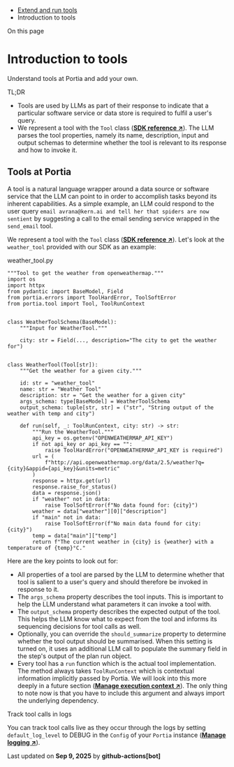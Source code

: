 * [Extend and run tools](/extend-run-tools)
* Introduction to tools

On this page

# Introduction to tools

Understand tools at Portia and add your own.

TL;DR

* Tools are used by LLMs as part of their response to indicate that a particular software service or data store is required to fulfil a user's query.
* We represent a tool with the `Tool` class ([**SDK reference ↗**](/SDK/portia/tool)). The LLM parses the tool properties, namely its name, description, input and output schemas to determine whether the tool is relevant to its response and how to invoke it.

## Tools at Portia[​](#tools-at-portia "Direct link to Tools at Portia")

A tool is a natural language wrapper around a data source or software service that the LLM can point to in order to accomplish tasks beyond its inherent capabilities. As a simple example, an LLM could respond to the user query `email avrana@kern.ai and tell her that spiders are now sentient` by suggesting a call to the email sending service wrapped in the `send_email` tool.

We represent a tool with the `Tool` class ([**SDK reference ↗**](/SDK/portia/tool)). Let's look at the `weather_tool` provided with our SDK as an example:

weather\_tool.py

```
"""Tool to get the weather from openweathermap."""  
import os  
import httpx  
from pydantic import BaseModel, Field  
from portia.errors import ToolHardError, ToolSoftError  
from portia.tool import Tool, ToolRunContext  
  
  
class WeatherToolSchema(BaseModel):  
    """Input for WeatherTool."""  
  
    city: str = Field(..., description="The city to get the weather for")  
  
  
class WeatherTool(Tool[str]):  
    """Get the weather for a given city."""  
  
    id: str = "weather_tool"  
    name: str = "Weather Tool"  
    description: str = "Get the weather for a given city"  
    args_schema: type[BaseModel] = WeatherToolSchema  
    output_schema: tuple[str, str] = ("str", "String output of the weather with temp and city")  
  
    def run(self, _: ToolRunContext, city: str) -> str:  
        """Run the WeatherTool."""  
        api_key = os.getenv("OPENWEATHERMAP_API_KEY")  
        if not api_key or api_key == "":  
            raise ToolHardError("OPENWEATHERMAP_API_KEY is required")  
        url = (  
            f"http://api.openweathermap.org/data/2.5/weather?q={city}&appid={api_key}&units=metric"  
        )  
        response = httpx.get(url)  
        response.raise_for_status()  
        data = response.json()  
        if "weather" not in data:  
            raise ToolSoftError(f"No data found for: {city}")  
        weather = data["weather"][0]["description"]  
        if "main" not in data:  
            raise ToolSoftError(f"No main data found for city: {city}")  
        temp = data["main"]["temp"]  
        return f"The current weather in {city} is {weather} with a temperature of {temp}°C."
```

Here are the key points to look out for:

* All properties of a tool are parsed by the LLM to determine whether that tool is salient to a user's query and should therefore be invoked in response to it.
* The `args_schema` property describes the tool inputs. This is important to help the LLM understand what parameters it can invoke a tool with.
* The `output_schema` property describes the expected output of the tool. This helps the LLM know what to expect from the tool and informs its sequencing decisions for tool calls as well.
* Optionally, you can override the `should_summarize` property to determine whether the tool output should be summarised. When this setting is turned on, it uses an additional LLM call to populate the summary field in the step's output of the plan run object.
* Every tool has a `run` function which is the actual tool implementation. The method always takes `ToolRunContext` which is contextual information implicitly passed by Portia. We will look into this more deeply in a future section ([**Manage execution context ↗**](/manage-end-users)). The only thing to note now is that you have to include this argument and always import the underlying dependency.

Track tool calls in logs

You can track tool calls live as they occur through the logs by setting `default_log_level` to DEBUG in the `Config` of your `Portia` instance ([**Manage logging ↗**](/manage-config#manage-logging)).

Last updated on **Sep 9, 2025** by **github-actions[bot]**